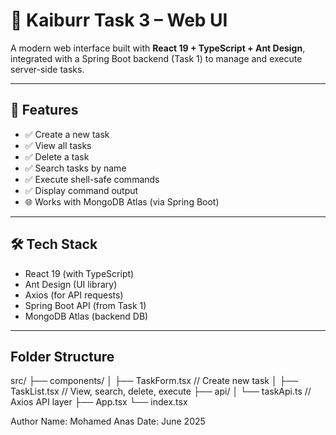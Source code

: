 # 🚀 Kaiburr Task 3 – Web UI

A modern web interface built with **React 19 + TypeScript + Ant Design**, integrated with a Spring Boot backend (Task 1) to manage and execute server-side tasks.

---

## 📌 Features

- ✅ Create a new task
- ✅ View all tasks
- ✅ Delete a task
- ✅ Search tasks by name
- ✅ Execute shell-safe commands
- ✅ Display command output
- 🌐 Works with MongoDB Atlas (via Spring Boot)

---

## 🛠 Tech Stack

- React 19 (with TypeScript)
- Ant Design (UI library)
- Axios (for API requests)
- Spring Boot API (from Task 1)
- MongoDB Atlas (backend DB)

---

##  Folder Structure

src/
├── components/
│ ├── TaskForm.tsx // Create new task
│ ├── TaskList.tsx // View, search, delete, execute
├── api/
│ └── taskApi.ts // Axios API layer
├── App.tsx
└── index.tsx

 Author
Name: Mohamed Anas
Date: June 2025
